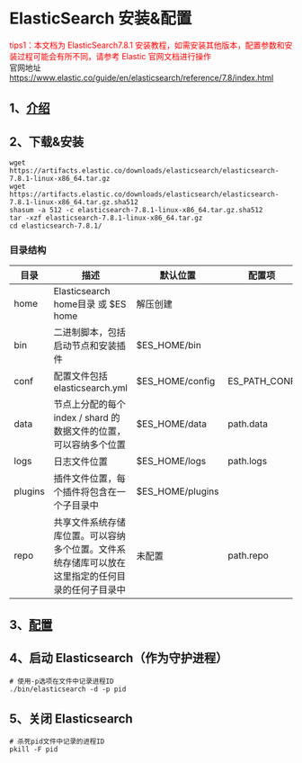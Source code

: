 # ElasticSearch 安装&配置

<font color=red>tips1：本文档为 ElasticSearch7.8.1
安装教程，如需安装其他版本，配置参数和安装过程可能会有所不同，请参考 Elastic 官网文档进行操作</font>
<br/>官网地址
https://www.elastic.co/guide/en/elasticsearch/reference/7.8/index.html

## 1、[介绍](what-is-elasticsearch.md)

## 2、下载&安装

~~~
wget https://artifacts.elastic.co/downloads/elasticsearch/elasticsearch-7.8.1-linux-x86_64.tar.gz
wget https://artifacts.elastic.co/downloads/elasticsearch/elasticsearch-7.8.1-linux-x86_64.tar.gz.sha512
shasum -a 512 -c elasticsearch-7.8.1-linux-x86_64.tar.gz.sha512
tar -xzf elasticsearch-7.8.1-linux-x86_64.tar.gz
cd elasticsearch-7.8.1/
~~~

### 目录结构

| 目录      | 描述                                               | 默认位置             | 配置项          |
|---------|--------------------------------------------------|------------------|--------------|
| home    | Elasticsearch home目录 或 $ES home                  | 解压创建             |              |
| bin     | 二进制脚本，包括启动节点和安装插件                                | $ES_HOME/bin     |              |
| conf    | 配置文件包括elasticsearch.yml                          | $ES_HOME/config  | ES_PATH_CONF |
| data    | 节点上分配的每个 index / shard 的数据文件的位置，可以容纳多个位置         | $ES_HOME/data    | path.data    |
| logs    | 日志文件位置                                           | $ES_HOME/logs    | path.logs    |
| plugins | 插件文件位置，每个插件将包含在一个子目录中                            | $ES_HOME/plugins |              |
| repo    | 共享文件系统存储库位置。可以容纳多个位置。文件系统存储库可以放在这里指定的任何目录的任何子目录中 | 未配置              | path.repo    |

## 3、[配置](config/conf-elasticsearch.md)

## 4、启动 Elasticsearch（作为守护进程）

~~~
# 使用-p选项在文件中记录进程ID
./bin/elasticsearch -d -p pid
~~~

## 5、关闭 Elasticsearch

~~~
# 杀死pid文件中记录的进程ID
pkill -F pid
~~~

